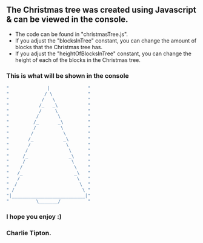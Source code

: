 ## The Christmas tree was created using Javascript & can be viewed in the console.

- The code can be found in "christmasTree.js".
- If you adjust the "blocksInTree" constant, you can change the amount of blocks that the Christmas tree has.
- If you adjust the "heightOfBlocksInTree" constant, you can change the height of each of the blocks in the Christmas tree.

### This is what will be shown in the console

```javascript
"              |              "
"             / \             "
"            /   \            "
"           /_   _\           "
"           /     \           "
"          /       \          "
"         /_       _\         "
"         /         \         "
"        /           \        "
"       /_           _\       "
"       /             \       "
"      /               \      "
"     /_               _\     "
"     /                 \     "
"    /                   \    "
"   /_                   _\   "
"   /                     \   "
"  /                       \  "
" /                         \ "
"|___________________________|"
"          \_______/          "
```

### I hope you enjoy :)

### Charlie Tipton.